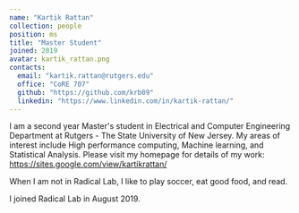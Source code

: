 ```yaml
---
name: "Kartik Rattan"
collection: people
position: ms
title: "Master Student"
joined: 2019
avatar: kartik_rattan.png
contacts:
  email: "kartik.rattan@rutgers.edu"
  office: "CoRE 707"
  github: "https://github.com/krb09"
  linkedin: "https://www.linkedin.com/in/kartik-rattan/"
---
```


I am a second year Master's student in Electrical and Computer Engineering Department at Rutgers - The State University of New Jersey. My areas of interest include High performance computing, Machine learning, and Statistical Analysis. Please visit my homepage for details of my work: https://sites.google.com/view/kartikrattan/

When I am not in Radical Lab, I like to play soccer, eat good food, and read. 

I joined Radical Lab in August 2019.
